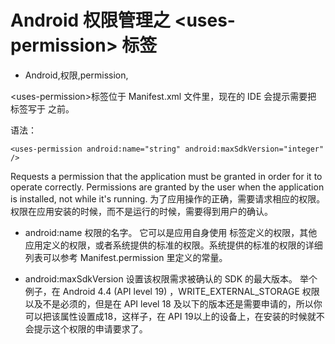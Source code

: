 # Android 权限管理之 <uses-permission\> 标签
- Android,权限,permission,


<uses-permission\>标签位于 Manifest.xml 文件里，现在的 IDE 会提示需要把 <uses-permission> 标签写于 <application> 之前。


语法：

    <uses-permission android:name="string" android:maxSdkVersion="integer" />

Requests a permission that the application must be granted in order for it to operate correctly. Permissions are granted by the user when the application is installed, not while it's running. 为了应用操作的正确，需要请求相应的权限。权限在应用安装的时候，而不是运行的时候，需要得到用户的确认。

 - android:name  权限的名字。
    它可以是应用自身使用 <permission> 标签定义的权限，其他应用定义的权限，或者系统提供的标准的权限。系统提供的标准的权限的详细列表可以参考 Manifest.permission 里定义的常量。 

 - android:maxSdkVersion 设置该权限需求被确认的 SDK 的最大版本。
    举个例子，在 Android 4.4 (API level 19) ，WRITE_EXTERNAL_STORAGE 权限以及不是必须的，但是在 API level 18 及以下的版本还是需要申请的，所以你可以把该属性设置成18，这样子，在 API 19以上的设备上，在安装的时候就不会提示这个权限的申请要求了。